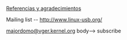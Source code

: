 

[Referencias y agradecimientos](#i99)

Mailing list -- http://www.linux-usb.org/

  majordomo@vger.kernel.org body--> subscribe
